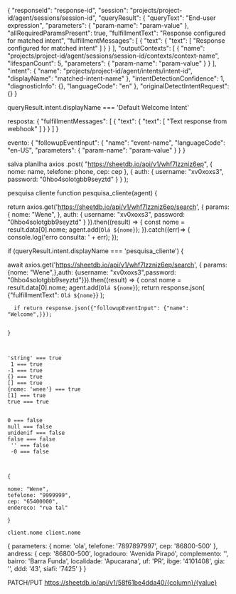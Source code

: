{
"responseId": "response-id",
"session": "projects/project-id/agent/sessions/session-id",
"queryResult": {
"queryText": "End-user expression",
"parameters": {
"param-name": "param-value"
},
"allRequiredParamsPresent": true,
"fulfillmentText": "Response configured for matched intent",
"fulfillmentMessages": [
{
"text": {
"text": [
"Response configured for matched intent"
]
}
}
],
"outputContexts": [
{
"name": "projects/project-id/agent/sessions/session-id/contexts/context-name",
"lifespanCount": 5,
"parameters": {
"param-name": "param-value"
}
}
],
"intent": {
"name": "projects/project-id/agent/intents/intent-id",
"displayName": "matched-intent-name"
},
"intentDetectionConfidence": 1,
"diagnosticInfo": {},
"languageCode": "en"
},
"originalDetectIntentRequest": {}
}

queryResult.intent.displayName === 'Default Welcome Intent'

resposta:
{
"fulfillmentMessages": [
{
"text": {
"text": [
"Text response from webhook"
]
}
}
]
}

evento:
{
"followupEventInput": {
"name": "event-name",
"languageCode": "en-US",
"parameters": {
"param-name": "param-value"
}
}
}

salva planilha
axios
.post(
"https://sheetdb.io/api/v1/whf7lzzniz6ep",
{
nome: name,
telefone: phone,
cep: cep
},
{ auth: { username: "xv0xoxs3", password: "0hbo4solotgbb9seyztd" } }
);

pesquisa cliente
function pesquisa_cliente(agent) {
  
 return axios.get('https://sheetdb.io/api/v1/whf7lzzniz6ep/search', {
params: {
nome: "Wene",
},
auth: {
username: "xv0xoxs3",
password: "0hbo4solotgbb9seyztd"
}
}).then((result) => {
const nome = result.data[0].nome;
agent.add(`Olá ${nome}`);
}).catch((err)=> {
console.log('erro consulta: ' + err);
});
  
  
  
 if (queryResult.intent.displayName === 'pesquisa_cliente') {
  
 await axios.get('https://sheetdb.io/api/v1/whf7lzzniz6ep/search', {
params: {nome: "Wene",},auth: {username: "xv0xoxs3",password: "0hbo4solotgbb9seyztd"}}).then((result) => {
const nome = result.data[0].nome;
agent.add(`Olá ${nome}`);
return response.json( {"fulfillmentText": `Olá ${nome}`} );

      if return response.json({"followupEventInput": {"name": "Welcome",}});


    }



    'string' === true
     1 === true
    -1 === true
    {} === true
    [] === true
    {nome: 'wnee'} === true
    [1] === true
    true === true


    0 === false
    null === false
    unidenif === false
    false === false
     '' === false
     -0 === false



    {

    nome: "Wene",
    tefelone: "9999999",
    cep: "65400000",
    endereco: "rua tal"

    }

    client.nome client.nome

{
parameters: { nome: 'ola', telefone: '7897897997', cep: '86800-500' },
andress: {
cep: '86800-500',
logradouro: 'Avenida Pirapó',
complemento: '',
bairro: 'Barra Funda',
localidade: 'Apucarana',
uf: 'PR',
ibge: '4101408',
gia: '',
ddd: '43',
siafi: '7425'
}
}

PATCH/PUT https://sheetdb.io/api/v1/58f61be4dda40/{column}/{value}